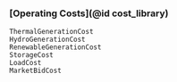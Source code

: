 ### [Operating Costs](@id cost_library)

```@docs
ThermalGenerationCost
HydroGenerationCost
RenewableGenerationCost
StorageCost
LoadCost
MarketBidCost
```